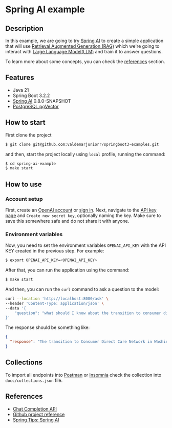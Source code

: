 # Spring AI example

## Description

In this example, we are going to try [Spring AI](https://docs.spring.io/spring-ai/reference/) to create a simple application that will
use [Retrieval Augmented Generation (RAG)](https://blogs.nvidia.com/blog/what-is-retrieval-augmented-generation/) which we're going to interact with [Large Language Model(LLM)](https://aws.amazon.com/what-is/large-language-model/) and train it to answer questions.

To learn more about some concepts, you can check the [references](#references) section.

## Features
- Java 21
- Spring Boot 3.2.2
- [Spring AI](https://docs.spring.io/spring-ai/reference/) 0.8.0-SNAPSHOT
- [PostgreSQL pgVector](https://github.com/pgvector/pgvector)

## How to start

First clone the project

```sh
$ git clone git@github.com:valdemarjuniorr/springboot3-examples.git
```

and then, start the project locally using `local` profile, running the command:

```sh
$ cd spring-ai-example
$ make start
```

## How to use

### Account setup
First, create an [OpenAI account](https://platform.openai.com/signup) or [sign in](https://platform.openai.com/login). Next, navigate to the [API key page](https://platform.openai.com/account/api-keys) and `Create new secret key`, optionally naming the key.
Make sure to save this somewhere safe and do not share it with anyone.

### Environment variables
Now, you need to set the environment variables `OPENAI_API_KEY` with the API KEY created in the previous step. For example:

```sh
$ export OPENAI_API_KEY=<OPENAI_API_KEY>
```

After that, you can run the application using the command:

```sh
$ make start
```

And then, you can run the `curl` command to ask a question to the model:

```sh
curl --location 'http://localhost:8080/ask' \
--header 'Content-Type: application/json' \
--data '{
    "question": "what should I know about the transition to consumer direct care network washington?"
}'
```

The response should be something like:

```json
{
  "response": "The transition to Consumer Direct Care Network in Washington involves a shift in how home care aides (caregivers) are paid and managed. Consumer Direct Care Network is a fiscal intermediary that handles payroll and benefits for caregivers providing services to Medicaid in-home care clients. This transition aims to streamline the payment process and improve overall efficiency in managing home care services for both caregivers and clients."
}
```

## Collections

To import all endpoints into [Postman](https://www.postman.com/) or [Insomnia](https://insomnia.rest/) check the
collection into `docs/collections.json` file.

## References
- [Chat Completion API](https://docs.spring.io/spring-ai/reference/api/chatclient.html)
- [Github project reference](https://github.com/spring-tips/llm-rag-with-spring-ai/tree/main)
- [Spring Tips: Spring AI](https://youtu.be/aNKDoiOUo9M?si=YhPLR82r8_Sv4Rfq)
